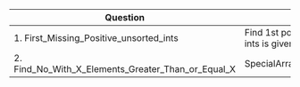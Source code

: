 |Question|Explain|
|---|---|
|1. First_Missing_Positive_unsorted_ints | Find 1st positive missing number from array of ints is given `[3,4,-1,1]` Ans=2 |
|2. Find_No_With_X_Elements_Greater_Than_or_Equal_X | SpecialArrayWithXElementsGreaterThanorEqualX |
